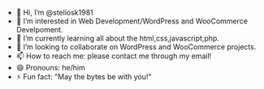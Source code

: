 - 👋 Hi, I’m @steliosk1981
- 👀 I’m interested in Web Development/WordPress and WooCommerce Develpoment.
- 🌱 I’m currently learning all about the html,css,javascript,php.
- 💞️ I’m looking to collaborate on WordPress and WooCommerce projects.
- 📫 How to reach me: please contact me through my email!
- 😄 Pronouns: he/him
- ⚡ Fun fact: "May the bytes be with you!"

<!---
steliosk1981/steliosk1981 is a ✨ special ✨ repository because its `README.md` (this file) appears on your GitHub profile.
You can click the Preview link to take a look at your changes.
--->
